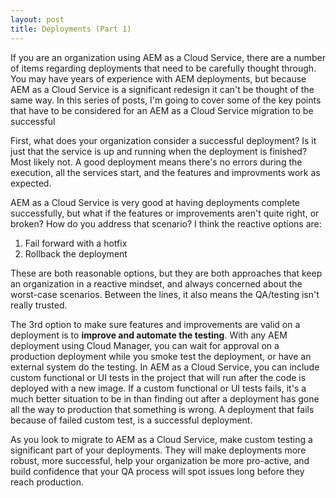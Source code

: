 ```yaml
---
layout: post
title: Deployments (Part 1)
---
```

If you are an organization using AEM as a Cloud Service, there are a number of items regarding deployments that need to be carefully thought through. You may have years of experience with AEM deployments, but because AEM as a Cloud Service is a significant redesign it can't be thought of the same way. In this series of posts, I'm going to cover some of the key points that have to be considered for an AEM as a Cloud Service migration to be successful

First, what does your organization consider a successful deployment? Is it just that the service is up and running when the deployment is finished? Most likely not. A good deployment means there's no errors during the execution, all the services start, and the features and improvments work as expected. 

AEM as a Cloud Service is very good at having deployments complete successfully, but what if the features or improvements aren't quite right, or broken? How do you address that scenario? I think the reactive options are:

1. Fail forward with a hotfix
2. Rollback the deployment

These are both reasonable options, but they are both approaches that keep an organization in a reactive mindset, and always concerned about the worst-case scenarios. Between the lines, it also means the QA/testing isn't really trusted.

The 3rd option to make sure features and improvements are valid on a deployment is to **improve and automate the testing**. With any AEM deployment using Cloud Manager, you can wait for approval on a production deployment while you smoke test the deployment, or have an external system do the testing. In AEM as a Cloud Service, you can include custom functional or UI tests in the project that will run after the code is deployed with a new image. If a custom functional or UI tests fails, it's a much better situation to be in than finding out after a deployment has gone all the way to production that something is wrong. A deployment that fails because of failed custom test, is a successful deployment. 

As you look to migrate to AEM as a Cloud Service, make custom testing a significant part of your deployments. They will make deployments more robust, more successful, help your organization be more pro-active, and build confidence that your QA process will spot issues long before they reach production. 


